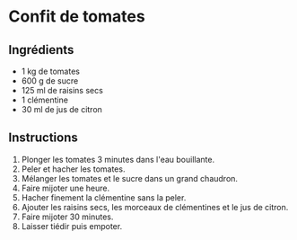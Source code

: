 # Confit de tomates

## Ingrédients

- 1 kg de tomates
- 600 g de sucre
- 125 ml de raisins secs
- 1 clémentine
- 30 ml de jus de citron

## Instructions

1. Plonger les tomates 3 minutes dans l'eau bouillante.
2. Peler et hacher les tomates.
3. Mélanger les tomates et le sucre dans un grand chaudron.
4. Faire mijoter une heure.
5. Hacher finement la clémentine sans la peler.
6. Ajouter les raisins secs, les morceaux de clémentines et le jus de citron.
7. Faire mijoter 30 minutes.
8. Laisser tiédir puis empoter.

